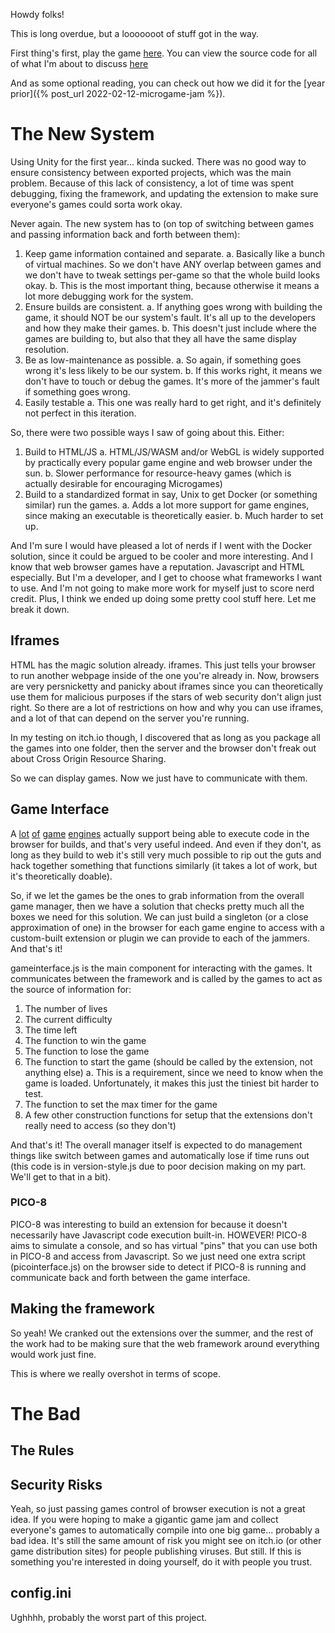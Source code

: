 ---
---
Howdy folks!

This is long overdue, but a looooooot of stuff got in the way.

First thing's first, play the game [here](https://game-design-art-collab.itch.io/microgame-jam-2022). You can view the source code for all of what I'm about to discuss [here](https://github.com/GDACollab/Microgame-Jam-GHGT-Framework)

And as some optional reading, you can check out how we did it for the [year prior]({% post_url 2022-02-12-microgame-jam %}).

# The New System
Using Unity for the first year... kinda sucked. There was no good way to ensure consistency between exported projects, which was the main problem. Because of this lack of consistency, a lot of time was spent debugging, fixing the framework, and updating the extension to make sure everyone's games could sorta work okay.

Never again. The new system has to (on top of switching between games and passing information back and forth between them):
1. Keep game information contained and separate.
    a. Basically like a bunch of virtual machines. So we don't have ANY overlap between games and we don't have to tweak settings per-game so that the whole build looks okay.
    b. This is the most important thing, because otherwise it means a lot more debugging work for the system.
2. Ensure builds are consistent.
    a. If anything goes wrong with building the game, it should NOT be our system's fault. It's all up to the developers and how they make their games.
    b. This doesn't just include where the games are building to, but also that they all have the same display resolution.
3. Be as low-maintenance as possible.
    a. So again, if something goes wrong it's less likely to be our system.
    b. If this works right, it means we don't have to touch or debug the games. It's more of the jammer's fault if something goes wrong.
4. Easily testable
    a. This one was really hard to get right, and it's definitely not perfect in this iteration.

So, there were two possible ways I saw of going about this. Either:

1. Build to HTML/JS
    a. HTML/JS/WASM and/or WebGL is widely supported by practically every popular game engine and web browser under the sun.
    b. Slower performance for resource-heavy games (which is actually desirable for encouraging Microgames)
2. Build to a standardized format in say, Unix to get Docker (or something similar) run the games.
    a. Adds a lot more support for game engines, since making an executable is theoretically easier.
    b. Much harder to set up.

And I'm sure I would have pleased a lot of nerds if I went with the Docker solution, since it could be argued to be cooler and more interesting. And I know that web browser games have a reputation. Javascript and HTML especially. But I'm a developer, and I get to choose what frameworks I want to use. And I'm not going to make more work for myself just to score nerd credit. Plus, I think we ended up doing some pretty cool stuff here. Let me break it down.

## Iframes

HTML has the magic solution already. iframes. This just tells your browser to run another webpage inside of the one you're already in. Now, browsers are very persnicketty and panicky about iframes since you can theoretically use them for malicious purposes if the stars of web security don't align just right. So there are a lot of restrictions on how and why you can use iframes, and a lot of that can depend on the server you're running.

In my testing on itch.io though, I discovered that as long as you package all the games into one folder, then the server and the browser don't freak out about Cross Origin Resource Sharing.

So we can display games. Now we just have to communicate with them.

## Game Interface
A [lot](https://docs.godotengine.org/en/3.3/classes/class_javascript.html) [of](https://www.construct.net/en/make-games/manuals/addon-sdk) [game](https://docs.unity3d.com/Manual/webgl-interactingwithbrowserscripting.html) [engines](https://manual.yoyogames.com/The_Asset_Editors/Extensions.htm) actually support being able to execute code in the browser for builds, and that's very useful indeed. And even if they don't, as long as they build to web it's still very much possible to rip out the guts and hack together something that functions similarly (it takes a lot of work, but it's theoretically doable).

So, if we let the games be the ones to grab information from the overall game manager, then we have a solution that checks pretty much all the boxes we need for this solution. We can just build a singleton (or a close approximation of one) in the browser for each game engine to access with a custom-built extension or plugin we can provide to each of the jammers. And that's it!

gameinterface.js is the main component for interacting with the games. It communicates between the framework and is called by the games to act as the source of information for:

1. The number of lives
2. The current difficulty
3. The time left
4. The function to win the game
5. The function to lose the game
6. The function to start the game (should be called by the extension, not anything else)
    a. This is a requirement, since we need to know when the game is loaded. Unfortunately, it makes this just the tiniest bit harder to test.
7. The function to set the max timer for the game
8. A few other construction functions for setup that the extensions don't really need to access (so they don't)

And that's it! The overall manager itself is expected to do management things like switch between games and automatically lose if time runs out (this code is in version-style.js due to poor decision making on my part. We'll get to that in a bit).

### PICO-8
PICO-8 was interesting to build an extension for because it doesn't necessarily have Javascript code execution built-in. HOWEVER! PICO-8 aims to simulate a console, and so has virtual "pins" that you can use both in PICO-8 and access from Javascript. So we just need one extra script (picointerface.js) on the browser side to detect if PICO-8 is running and communicate back and forth between the game interface.

## Making the framework
So yeah! We cranked out the extensions over the summer, and the rest of the work had to be making sure that the web framework around everything would work just fine.

This is where we really overshot in terms of scope.

# The Bad

## The Rules

## Security Risks
Yeah, so just passing games control of browser execution is not a great idea. If you were hoping to make a gigantic game jam and collect everyone's games to automatically compile into one big game... probably a bad idea. It's still the same amount of risk you might see on itch.io (or other game distribution sites) for people publishing viruses. But still. If this is something you're interested in doing yourself, do it with people you trust.

## config.ini
Ughhhh, probably the worst part of this project.